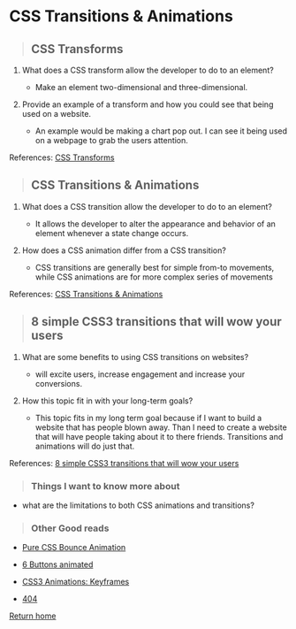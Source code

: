 # CSS Transitions & Animations

> ## CSS Transforms

1. What does a CSS transform allow the developer to do to an element?
   * Make an element two-dimensional and three-dimensional.

2. Provide an example of a transform and how you could see that being used on a website.
   * An example would be making a chart pop out. I can see it being used on a webpage to grab the users attention.


References:
[CSS Transforms](http://learn.shayhowe.com/advanced-html-css/css-transforms/)


> ## CSS Transitions & Animations

1. What does a CSS transition allow the developer to do to an element?
   * It allows the developer to alter the appearance and behavior of an element whenever a state change occurs.

2. How does a CSS animation differ from a CSS transition?
   * CSS transitions are generally best for simple from-to movements, while CSS animations are for more complex series of movements

References:
[CSS Transitions & Animations](http://learn.shayhowe.com/advanced-html-css/transitions-animations/)


> ## 8 simple CSS3 transitions that will wow your users

1. What are some benefits to using CSS transitions on websites?
   * will excite users, increase engagement and increase your conversions.

2. How this topic fit in with your long-term goals?
   * This topic fits in my long term goal because if I want to build a website that has people blown away. Than I need to create a website that will have people taking about it to there friends. Transitions and animations will do just that.

References:
[8 simple CSS3 transitions that will wow your users](http://www.webdesignerdepot.com/2014/05/8-simple-css3-transitions-that-will-wow-your-users)


> ### Things I want to know more about

* what are the limitations to both CSS animations and transitions?

> ### Other Good reads

* [Pure CSS Bounce Animation](http://codepen.io/dp_lewis/pen/gCfBv)

* [6 Buttons animated](http://codepen.io/retyui/pen/ByoaXV)

* [CSS3 Animations: Keyframes](http://codepen.io/akshaychauhan/pen/oAfae)

* [404](http://codepen.io/kieranfivestars/pen/MYdQxX)

[Return home](../README.md)
